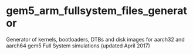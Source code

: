 # gem5_arm_fullsystem_files_generator
Generator of kernels, bootloaders, DTBs and disk images for aarch32 and aarch64 gem5 Full System simulations (updated April 2017)

